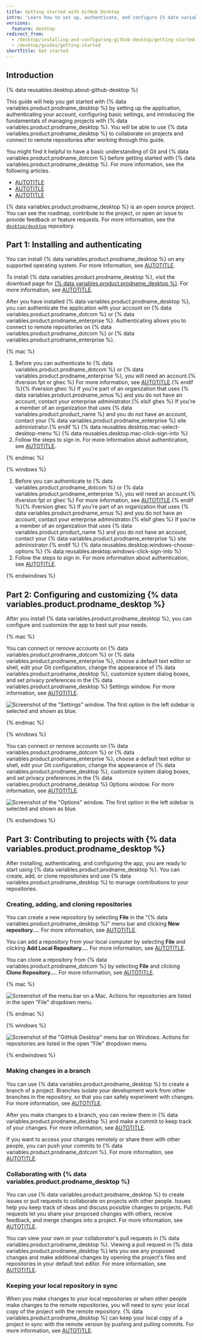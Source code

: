 ```yaml
---
title: Getting started with GitHub Desktop
intro: 'Learn how to set up, authenticate, and configure {% data variables.product.prodname_desktop %} to allow you to contribute to projects directly from your machine.'
versions:
  feature: desktop
redirect_from:
  - /desktop/installing-and-configuring-github-desktop/getting-started-with-github-desktop
  - /desktop/guides/getting-started
shortTitle: Get started
---
```


## Introduction

{% data reusables.desktop.about-github-desktop %}

This guide will help you get started with {% data variables.product.prodname_desktop %} by setting up the application, authenticating your account, configuring basic settings, and introducing the fundamentals of managing projects with {% data variables.product.prodname_desktop %}. You will be able to use {% data variables.product.prodname_desktop %} to collaborate on projects and connect to remote repositories after working through this guide.

You might find it helpful to have a basic understanding of Git and {% data variables.product.prodname_dotcom %} before getting started with {% data variables.product.prodname_desktop %}. For more information, see the following articles.

* [AUTOTITLE](/get-started/using-git)
* [AUTOTITLE](/get-started/learning-about-github)
* [AUTOTITLE](/get-started)

{% data variables.product.prodname_desktop %} is an open source project. You can see the roadmap, contribute to the project, or open an issue to provide feedback or feature requests. For more information, see the [`desktop/desktop`](https://github.com/desktop/desktop) repository.

## Part 1: Installing and authenticating

You can install {% data variables.product.prodname_desktop %} on any supported operating system. For more information, see [AUTOTITLE](/desktop/overview/supported-operating-systems-for-github-desktop).

To install {% data variables.product.prodname_desktop %}, visit the download page for [{% data variables.product.prodname_desktop %}](https://desktop.github.com/). For more information, see [AUTOTITLE](/desktop/installing-and-authenticating-to-github-desktop/installing-github-desktop).

After you have installed {% data variables.product.prodname_desktop %}, you can authenticate the application with your account on {% data variables.product.prodname_dotcom %} or {% data variables.product.prodname_enterprise %}. Authenticating allows you to connect to remote repositories on {% data variables.product.prodname_dotcom %} or {% data variables.product.prodname_enterprise %}.

{% mac %}

1. Before you can authenticate to {% data variables.product.prodname_dotcom %} or {% data variables.product.prodname_enterprise %}, you will need an account.{% ifversion fpt or ghec %} For more information, see [AUTOTITLE](/get-started/start-your-journey/creating-an-account-on-github).{% endif %}{% ifversion ghec %} If you're part of an organization that uses {% data variables.product.prodname_emus %} and you do not have an account, contact your enterprise administrator.{% elsif ghes %} If you're a member of an organization that uses {% data variables.product.product_name %} and you do not have an account, contact your {% data variables.product.prodname_enterprise %} site administrator.{% endif %}
{% data reusables.desktop.mac-select-desktop-menu %}
{% data reusables.desktop.mac-click-sign-into %}
1. Follow the steps to sign in. For more information about authentication, see [AUTOTITLE](/desktop/installing-and-authenticating-to-github-desktop/authenticating-to-github-in-github-desktop).

{% endmac %}

{% windows %}

1. Before you can authenticate to {% data variables.product.prodname_dotcom %} or {% data variables.product.prodname_enterprise %}, you will need an account.{% ifversion fpt or ghec %} For more information, see [AUTOTITLE](/get-started/start-your-journey/creating-an-account-on-github).{% endif %}{% ifversion ghec %} If you're part of an organization that uses {% data variables.product.prodname_emus %} and you do not have an account, contact your enterprise administrator.{% elsif ghes %} If you're a member of an organization that uses {% data variables.product.product_name %} and you do not have an account, contact your {% data variables.product.prodname_enterprise %} site administrator.{% endif %}
{% data reusables.desktop.windows-choose-options %}
{% data reusables.desktop.windows-click-sign-into %}
1. Follow the steps to sign in. For more information about authentication, see [AUTOTITLE](/desktop/installing-and-authenticating-to-github-desktop/authenticating-to-github-in-github-desktop).

{% endwindows %}

## Part 2: Configuring and customizing {% data variables.product.prodname_desktop %}

After you install {% data variables.product.prodname_desktop %}, you can configure and customize the app to best suit your needs.

{% mac %}

You can connect or remove accounts on {% data variables.product.prodname_dotcom %} or {% data variables.product.prodname_enterprise %}, choose a default text editor or shell, edit your Git configuration, change the appearance of {% data variables.product.prodname_desktop %}, customize system dialog boxes, and set privacy preferences in the {% data variables.product.prodname_desktop %} Settings window. For more information, see [AUTOTITLE](/desktop/configuring-and-customizing-github-desktop/configuring-basic-settings-in-github-desktop).

![Screenshot of the "Settings" window. The first option in the left sidebar is selected and shown as blue.](/assets/images/help/desktop/sign-in-github.png)

{% endmac %}

{% windows %}

You can connect or remove accounts on {% data variables.product.prodname_dotcom %} or {% data variables.product.prodname_enterprise %}, choose a default text editor or shell, edit your Git configuration, change the appearance of {% data variables.product.prodname_desktop %}, customize system dialog boxes, and set privacy preferences in the {% data variables.product.prodname_desktop %} Options window. For more information, see [AUTOTITLE](/desktop/configuring-and-customizing-github-desktop/configuring-basic-settings-in-github-desktop).

![Screenshot of the "Options" window. The first option in the left sidebar is selected and shown as blue.](/assets/images/help/desktop/windows-sign-in-github.png)

{% endwindows %}

## Part 3: Contributing to projects with {% data variables.product.prodname_desktop %}

After installing, authenticating, and configuring the app, you are ready to start using {% data variables.product.prodname_desktop %}. You can create, add, or clone repositories and use {% data variables.product.prodname_desktop %} to manage contributions to your repositories.

### Creating, adding, and cloning repositories

You can create a new repository by selecting **File** in the "{% data variables.product.prodname_desktop %}" menu bar and clicking **New repository...**. For more information, see [AUTOTITLE](/desktop/overview/creating-your-first-repository-using-github-desktop).

You can add a repository from your local computer by selecting **File** and clicking **Add Local Repository...**. For more information, see [AUTOTITLE](/desktop/adding-and-cloning-repositories/adding-a-repository-from-your-local-computer-to-github-desktop).

You can clone a repository from {% data variables.product.prodname_dotcom %} by selecting **File** and clicking **Clone Repository...**. For more information, see [AUTOTITLE](/desktop/adding-and-cloning-repositories/cloning-and-forking-repositories-from-github-desktop).

{% mac %}

![Screenshot of the menu bar on a Mac. Actions for repositories are listed in the open "File" dropdown menu.](/assets/images/help/desktop/mac-file-menu.png)

{% endmac %}

{% windows %}

![Screenshot of the "GitHub Desktop" menu bar on Windows. Actions for repositories are listed in the open "File" dropdown menu.](/assets/images/help/desktop/windows-file-menu.png)

{% endwindows %}

### Making changes in a branch

You can use {% data variables.product.prodname_desktop %} to create a branch of a project. Branches isolate your development work from other branches in the repository, so that you can safely experiment with changes. For more information, see [AUTOTITLE](/desktop/making-changes-in-a-branch/managing-branches-in-github-desktop).

After you make changes to a branch, you can review them in {% data variables.product.prodname_desktop %} and make a commit to keep track of your changes. For more information, see [AUTOTITLE](/desktop/making-changes-in-a-branch/committing-and-reviewing-changes-to-your-project-in-github-desktop).

If you want to access your changes remotely or share them with other people, you can push your commits to {% data variables.product.prodname_dotcom %}. For more information, see [AUTOTITLE](/desktop/making-changes-in-a-branch/pushing-changes-to-github-from-github-desktop).

### Collaborating with {% data variables.product.prodname_desktop %}

You can use {% data variables.product.prodname_desktop %} to create issues or pull requests to collaborate on projects with other people. Issues help you keep track of ideas and discuss possible changes to projects. Pull requests let you share your proposed changes with others, receive feedback, and merge changes into a project. For more information, see [AUTOTITLE](/desktop/working-with-your-remote-repository-on-github-or-github-enterprise/creating-an-issue-or-pull-request-from-github-desktop).

You can view your own or your collaborator's pull requests in {% data variables.product.prodname_desktop %}. Viewing a pull request in {% data variables.product.prodname_desktop %} lets you see any proposed changes and make additional changes by opening the project's files and repositories in your default text editor. For more information, see [AUTOTITLE](/desktop/working-with-your-remote-repository-on-github-or-github-enterprise/viewing-a-pull-request-in-github-desktop).

### Keeping your local repository in sync

When you make changes to your local repositories or when other people make changes to the remote repositories, you will need to sync your local copy of the project with the remote repository. {% data variables.product.prodname_desktop %} can keep your local copy of a project in sync with the remote version by pushing and pulling commits. For more information, see [AUTOTITLE](/desktop/working-with-your-remote-repository-on-github-or-github-enterprise/syncing-your-branch-in-github-desktop).
